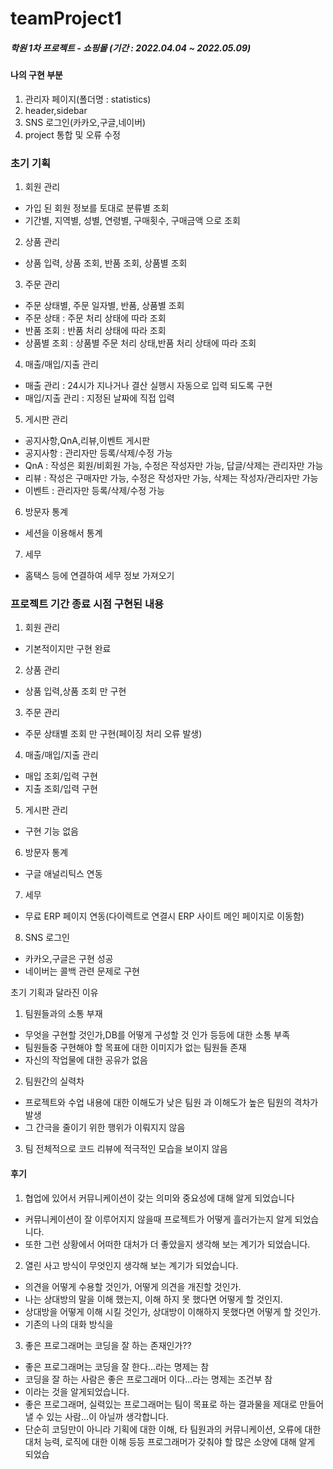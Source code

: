 # teamProject1

##### 학원 1차 프로젝트 - 쇼핑몰 (기간 : 2022.04.04 ~ 2022.05.09)

#### 나의 구현 부분

 1. 관리자 페이지(폴더명 : statistics)
 2. header,sidebar 
 3. SNS 로그인(카카오,구글,네이버)
 4. project 통합 및 오류 수정

### 초기 기획
 
 1. 회원 관리
  - 가입 된 회원 정보를 토대로 분류별 조회
  - 기간별, 지역별, 성별, 연령별, 구매횟수, 구매금액 으로 조회


 2. 상품 관리
  - 상품 입력, 상품 조회, 반품 조회, 상품별 조회


 3. 주문 관리
  - 주문 상태별, 주문 일자별, 반품, 상품별 조회
  - 주문 상태 : 주문 처리 상태에 따라 조회
  - 반품 조회 : 반품 처리 상태에 따라 조회
  - 상품별 조회 : 상품별 주문 처리 상태,반품 처리 상태에 따라 조회


 4. 매출/매입/지출 관리 
  - 매출 관리 : 24시가 지나거나 결산 실행시 자동으로 입력 되도록 구현
  - 매입/지출 관리 : 지정된 날짜에 직접 입력


 5. 게시판 관리
  - 공지사항,QnA,리뷰,이벤트 게시판
  - 공지사항 : 관리자만 등록/삭제/수정 가능
  - QnA : 작성은 회원/비회원 가능, 수정은 작성자만 가능, 답글/삭제는 관리자만 가능
  - 리뷰 : 작성은 구매자만 가능, 수정은 작성자만 가능, 삭제는 작성자/관리자만 가능
  - 이벤트 : 관리자만 등록/삭제/수정 가능


 6. 방문자 통계
  - 세션을 이용해서 통계 


 7. 세무
  - 홈택스 등에 연결하여 세무 정보 가져오기

### 프로젝트 기간 종료 시점 구현된 내용

 1. 회원 관리
  - 기본적이지만 구현 완료


 2. 상품 관리
  - 상품 입력,상품 조회 만 구현


 3. 주문 관리
  - 주문 상태별 조회 만 구현(페이징 처리 오류 발생)
 
 4. 매출/매입/지출 관리
  - 매입 조회/입력 구현
  - 지출 조회/입력 구현

 5. 게시판 관리
  - 구현 기능 없음

 6. 방문자 통계
  - 구글 애널리틱스 연동

 7. 세무
  - 무료 ERP 페이지 연동(다이렉트로 연결시 ERP 사이트 메인 페이지로 이동함)
 
 8. SNS 로그인
  - 카카오,구글은 구현 성공
  - 네이버는 콜백 관련 문제로 구현 

초기 기획과 달라진 이유

1. 팀원들과의 소통 부재
 - 무엇을 구현할 것인가,DB를 어떻게 구성할 것 인가 등등에 대한 소통 부족
 - 팀원들중 구현해야 할 목표에 대한 이미지가 없는 팀원들 존재
 - 자신의 작업물에 대한 공유가 없음

2. 팀원간의 실력차
 - 프로젝트와 수업 내용에 대한 이해도가 낮은 팀원 과 이해도가 높은 팀원의 격차가 발생
 - 그 간극을 줄이기 위한 행위가 이뤄지지 않음

3. 팀 전체적으로 코드 리뷰에 적극적인 모습을 보이지 않음

#### 후기

1. 협업에 있어서 커뮤니케이션이 갖는 의미와 중요성에 대해 알게 되었습니다
 - 커뮤니케이션이 잘 이루어지지 않을때 프로젝트가 어떻게 흘러가는지 알게 되었습니다.
 - 또한 그런 상황에서 어떠한 대처가 더 좋았을지 생각해 보는 계기가 되었습니다.

2. 열린 사고 방식이 무엇인지 생각해 보는 계기가 되었습니다.
 - 의견을 어떻게 수용할 것인가, 어떻게 의견을 개진할 것인가.
 - 나는 상대방의 말을 이해 했는지, 이해 하지 못 했다면 어떻게 할 것인지.
 - 상대방을 어떻게 이해 시킬 것인가, 상대방이 이해하지 못했다면 어떻게 할 것인가.
 - 기존의 나의 대화 방식을

3. 좋은 프로그래머는 코딩을 잘 하는 존재인가??
 - 좋은 프로그래머는 코딩을 잘 한다...라는 명제는 참
 - 코딩을 잘 하는 사람은 좋은 프로그래머 이다...라는 명제는 조건부 참
 - 이라는 것을 알게되었습니다.
 - 좋은 프로그래머, 실력있는 프로그래머는 팀이 목표로 하는 결과물을 제대로 만들어 낼 수 있는 사람...이 아닐까 생각합니다.
 - 단순히 코딩만이 아니라 기획에 대한 이해, 타 팀원과의 커뮤니케이션, 오류에 대한 대처 능력, 로직에 대한 이해 등등 프로그래머가 갖춰야 할 많은 소양에 대해 알게 되었습
